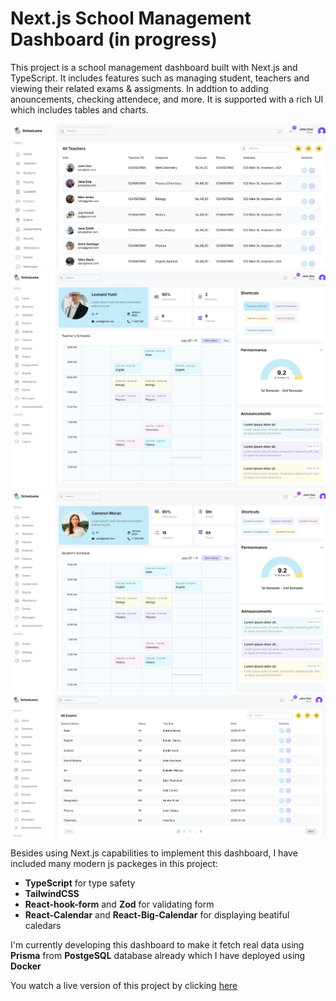 # Next.js School Management Dashboard (in progress)

This project is a school management dashboard built with Next.js and TypeScript. It includes features such as managing student, teachers and viewing their related exams & assigments. In addtion to adding anouncements, checking attendece, and more. It is supported with a rich UI
which includes tables and charts.

![Teachers List Page](./src/assets/catalogue/teacher_list.jpeg)
![Teacher Page](./src/assets/catalogue/teacher_page.jpeg)
![Student Page](./src/assets/catalogue/student_page.jpeg)
![Exams Page](./src/assets/catalogue/exams_list.jpeg)

Besides using Next.js capabilities to implement this dashboard, I have included many modern js packeges in this project:

- **TypeScript** for type safety
- **TailwindCSS**
- **React-hook-form** and **Zod** for validating form
- **React-Calendar** and **React-Big-Calendar** for displaying beatiful caledars

I'm currently developing this dashboard to make it fetch real data using **Prisma** from **PostgeSQL** database already which I have deployed using **Docker**

You watch a live version of this project by clicking [here](https://m-mohammad25.github.io/ECommerce-App-with-React-TypeScript/)
